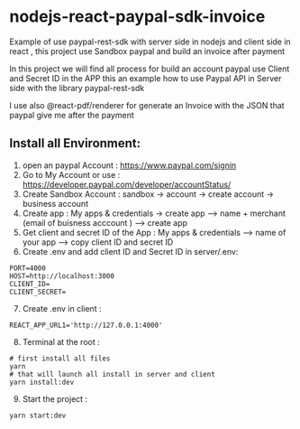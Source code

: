 # nodejs-react-paypal-sdk-invoice

Example of use paypal-rest-sdk with server side in nodejs and client side in react , this project use Sandbox paypal and build an invoice after payment

In this project we will find all process for build an account paypal use Client and Secret ID in the APP
this an example how to use Paypal API in Server side with the library paypal-rest-sdk

I use also @react-pdf/renderer for generate an Invoice with the JSON that paypal give me after the payment

## Install all Environment:

1. open an paypal Account : https://www.paypal.com/signin
2. Go to My Account or use : https://developer.paypal.com/developer/accountStatus/
3. Create Sandbox Account : sandbox -> account -> create account -> business account
4. Create app : My apps & credentials -> create app --> name + merchant (email of buisness acccount ) --> create app
5. Get client and secret ID of the App : My apps & credentials --> name of your app --> copy client ID and secret ID
6. Create .env and add client ID and Secret ID in server/.env:

```
PORT=4000
HOST=http://localhost:3000
CLIENT_ID=
CLIENT_SECRET=
```

7. Create .env in client :

```
REACT_APP_URL1='http://127.0.0.1:4000'
```

8. Terminal at the root :

```
# first install all files
yarn
# that will launch all install in server and client
yarn install:dev
```

9. Start the project :

```
yarn start:dev
```
